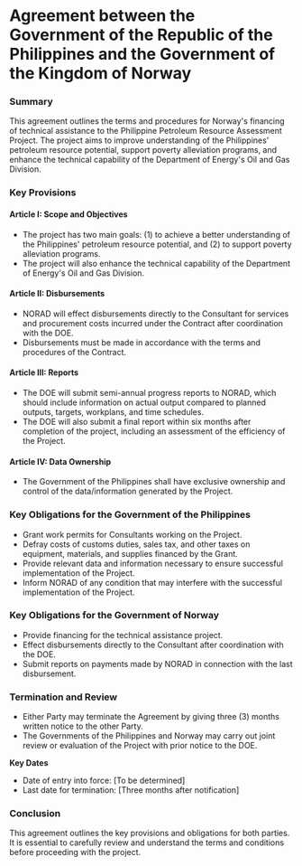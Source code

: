 **Agreement between the Government of the Republic of the Philippines and the Government of the Kingdom of Norway**
=============================================

### Summary

This agreement outlines the terms and procedures for Norway's financing of technical assistance to the Philippine Petroleum Resource Assessment Project. The project aims to improve understanding of the Philippines' petroleum resource potential, support poverty alleviation programs, and enhance the technical capability of the Department of Energy's Oil and Gas Division.

### Key Provisions

#### Article I: Scope and Objectives

* The project has two main goals: (1) to achieve a better understanding of the Philippines' petroleum resource potential, and (2) to support poverty alleviation programs.
* The project will also enhance the technical capability of the Department of Energy's Oil and Gas Division.

#### Article II: Disbursements

* NORAD will effect disbursements directly to the Consultant for services and procurement costs incurred under the Contract after coordination with the DOE.
* Disbursements must be made in accordance with the terms and procedures of the Contract.

#### Article III: Reports

* The DOE will submit semi-annual progress reports to NORAD, which should include information on actual output compared to planned outputs, targets, workplans, and time schedules.
* The DOE will also submit a final report within six months after completion of the project, including an assessment of the efficiency of the Project.

#### Article IV: Data Ownership

* The Government of the Philippines shall have exclusive ownership and control of the data/information generated by the Project.

### Key Obligations for the Government of the Philippines

* Grant work permits for Consultants working on the Project.
* Defray costs of customs duties, sales tax, and other taxes on equipment, materials, and supplies financed by the Grant.
* Provide relevant data and information necessary to ensure successful implementation of the Project.
* Inform NORAD of any condition that may interfere with the successful implementation of the Project.

### Key Obligations for the Government of Norway

* Provide financing for the technical assistance project.
* Effect disbursements directly to the Consultant after coordination with the DOE.
* Submit reports on payments made by NORAD in connection with the last disbursement.

### Termination and Review

* Either Party may terminate the Agreement by giving three (3) months written notice to the other Party.
* The Governments of the Philippines and Norway may carry out joint review or evaluation of the Project with prior notice to the DOE.

**Key Dates**

* Date of entry into force: [To be determined]
* Last date for termination: [Three months after notification]

### Conclusion

This agreement outlines the key provisions and obligations for both parties. It is essential to carefully review and understand the terms and conditions before proceeding with the project.